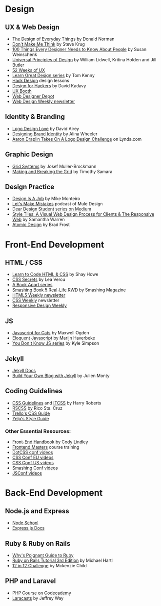 # Design
## UX & Web Design
  * [The Design of Everyday Things](amazon.com/Design-Everyday-Things-Donald-Norman/dp/1452654123) by Donald Norman
  * [Don't Make Me Think](amazon.com/Dont-Make-Me-Think-Usability/dp/0321344758) by Steve Krug
  * [100 Things Every Designer Needs to Know About People](amazon.com/Things-Designer-People-Voices-Matter/dp/0321767535) by Susan Weinschenk
  * [Universal Principles of Design](amazon.com/Universal-Principles-Design-William-Lidwell/dp/1592530079) by William Lidwell, Kritina Holden and Jill Butler
  * [52 Weeks of UX](52weeksofux.com)
  * [Learn Great Design series](tomkenny.design/?s=learn+from+great+design) by Tom Kenny
  * [Hack Design](hackdesign.org) design lessons
  * [Design for Hackers](designforhackers.com) by David Kadavy
  * [UX Booth](uxbooth.com)
  * [Web Designer Depot](webdesignerdepot.com)
  * [Web Design Weekly newsletter](web-design-weekly.com)

## Identity & Branding
  * [Logo Design Love](logodesignlovebook.com) by David Airey
  * [Designing Brand Identity](designingbrandidentity.info) by Alina Wheeler
  * [Aaron Draplin Takes On A Logo Design Challenge](vimeo.com/113751583) on Lynda.com

## Graphic Design
  * [Grid Systems](amazon.com/Grid-Systems-Graphic-Design-Communication/dp/3721201450) by Josef Muller-Brockmann
  * [Making and Breaking the Grid](amazon.com/Making-Breaking-Grid-Graphic-Workshop/dp/1592531253) by Timothy Samara

## Design Practice
  * [Design Is A Job](abookapart.com/products/design-is-a-job) by Mike Monteiro
  * [Let's Make Mistakes](mistakes.show) podcast of Mule Design
  * [Dear Design Student series on Medium](deardesignstudent.com)
  * [Style Tiles: A Visual Web Design Process for Clients & The Responsive Web](http://styletil.es/) by Samantha Warren
  * [Atomic Design](http://bradfrost.com/blog/post/atomic-web-design/) by Brad Frost

# Front-End Development
## HTML / CSS
  * [Learn to Code HTML & CSS](learn.shayhowe.com) by Shay Howe
  * [CSS Secrets](shop.oreilly.com/product/0636920031123.do) by Lea Verou
  * [A Book Apart series](abookapart.com)
  * [Smashing Book 5 Real-Life RWD](shop.smashingmagazine.com/products/smashing-book-5-real-life-responsive-web-design) by Smashing Magazine
  * [HTML5 Weekly newsletter](html5weekly.com)
  * [CSS Weekly](css-weekly.com) newsletter
  * [Responsive Design Weekly](responsivedesignweekly.com)

## JS
  * [Javascript for Cats](jsforcats.com) by Maxwell Ogden
  * [Eloquent Javascript](eloquentjavascript.net) by Marijn Haverbeke
  * [You Don't Know JS series](github.com/getify/You-Dont-Know-JS) by Kyle Simpson

## Jekyll
  * [Jekyll Docs](jekyllrb.com)
  * [Build Your Own Blog with Jekyll](theblog.unpixel.fr/2015-11-11-build-your-own-blog-with-jekyll) by Julien Monty

## Coding Guidelines
  * [CSS Guidelines](cssguidelin.es) and [ITCSS](itcss.io) by Harry Roberts
  * [RSCSS](github.com/rstacruz/rscss#readme) by Rico Sta. Cruz
  * [Trello's CSS Guide](gist.github.com/bobbygrace/9e961e8982f42eb91b80)
  * [Yelp's Style Guide](engineeringblog.yelp.com/2014/02/yelps-got-style-and-the-guide-to-back-it-up.html)

### Other Essential Resources:
 * [Front-End Handbook](gitbook.com/book/frontendmasters/front-end-handbook/details) by Cody Lindley
 * [Frontend Masters](frontendmasters.com/) course training
 * [DotCSS conf videos](www.youtube.com/user/dotconferences/playlists)
 * [CSS Conf EU videos](www.youtube.com/playlist?list=PL37ZVnwpeshHoV6GgvG9WWAP6rjnEdAs9)
 * [CSS Conf US videos](2015.cssconf.com)
 * [Smashing Conf videos](vimeo.com/channels/smashingconf)
 * [JSConf videos](www.youtube.com/watch?v=DN4yLZB1vUQ&list=PL37ZVnwpeshEkVjFZlLm1krvx0mPYPOoq&index=15)

# Back-End Development
## Node.js and Express
  * [Node School](nodeschool.io)
  * [Express.js Docs](Expressjs.com)

## Ruby & Ruby on Rails
  * [Why's Poignant Guide to Ruby](poignant.guide)
  * [Ruby on Rails Tutorial 3rd Edition](www.railstutorial.org) by Michael Hartl
  * [12 in 12 Challenge](mackenziechild.me/12-in-12/) by Mckenzie Child

## PHP and Laravel
  * [PHP Course on Codecademy](www.codecademy.com/learn/php)
  * [Laracasts](https://laracasts.com/) by Jeffrey Way
